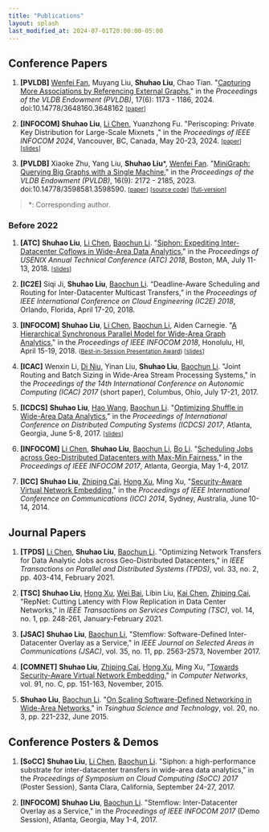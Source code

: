 ```yaml
---
title: "Publications"
layout: splash
last_modified_at: 2024-07-01T20:00:00-05:00
---
```

## Conference Papers

1. **[PVLDB]**
[Wenfei Fan][wenfei], Muyang Liu, **Shuhao Liu**, Chao Tian. "[Capturing More Associations by Referencing External Graphs](https://www.vldb.org/pvldb/volumes/17/paper/Capturing%20More%20Associations%20by%20Referencing%20External%20Graphs)," in the *Proceedings of the VLDB Endowment (PVLDB)*, 17(6): 1173 - 1186, 2024.
doi:10.14778/3648160.3648162
<small>[[paper](/assets/papers/muyang-pvldb24-el.pdf)]</small>

1. **[INFOCOM]**
**Shuhao Liu**, [Li Chen][li], Yuanzhong Fu. "Periscoping: Private Key Distribution for Large-Scale Mixnets
," in the *Proceedings of IEEE INFOCOM 2024*, Vancouver, BC, Canada, May 20-23, 2024.
<small>[[paper](/assets/papers/shuhao-infocom24-periscoping.pdf)]</small>
<small>[[slides](/assets/papers/shuhao-infocom24-periscoping-slides.pdf)]</small>


1. **[PVLDB]**
Xiaoke Zhu, Yang Liu, **Shuhao Liu**\*, [Wenfei Fan][wenfei]. "[MiniGraph: Querying Big Graphs with a Single Machine](https://vldb.org/pvldb/volumes/16/paper/MiniGraph%3A%20Querying%20Big%20Graphs%20with%20a%20Single%20Machine)," in the *Proceedings of the VLDB Endowment (PVLDB)*, 16(9): 2172 - 2185, 2023.
doi:10.14778/3598581.3598590.
<small>[[paper](/assets/papers/xiaoke-pvldb23-minigraph.pdf)]</small>
<small>[[source code](https://github.com/SICS-Fundamental-Research-Center/MiniGraph)]</small>
<small>[[full-version](/assets/papers/minigraph-full.pdf)]</small>


> *: Corresponding author.


### Before 2022

1. **[ATC]**
**Shuhao Liu**, [Li Chen][li], [Baochun Li][baochun]. "[Siphon: Expediting Inter-Datacenter Coflows in Wide-Area Data Analytics](/assets/papers/shuhao-atc18-siphon.pdf)," in the *Proceedings of USENIX Annual Technical Conference (ATC) 2018*, Boston, MA, July 11-13, 2018.
<small>[[slides](/assets/papers/shuhao-atc18-slides.pdf)]</small>

1. **[IC2E]**
Siqi Ji, **Shuhao Liu**, [Baochun Li][baochun]. “Deadline-Aware Scheduling and Routing for Inter-Datacenter Multicast Transfers,” in the *Proceedings of IEEE International Conference on Cloud Engineering (IC2E) 2018*, Orlando, Florida, April 17-20, 2018.

1. **[INFOCOM]**
**Shuhao Liu**, [Li Chen][li], [Baochun Li][baochun], Aiden Carnegie. "[A Hierarchical Synchronous Parallel Model for Wide-Area Graph Analytics](/assets/papers/shuhao-infocom18.pdf)," in the *Proceedings of IEEE INFOCOM 2018*, Honolulu, HI, April 15-19, 2018. <small>([Best-in-Session Presentation Award](/assets/papers/shuhao-infocom18-award.pdf)) [[slides](/assets/papers/shuhao-infocom18-slides.pdf)]</small>

1. **[ICAC]**
Wenxin Li, [Di Niu][diniu], Yinan Liu, **Shuhao Liu**, [Baochun Li][baochun]. "Joint Routing and Batch Sizing in Wide-Area Stream Processing Systems," in the *Proceedings of the 14th International Conference on Autonomic Computing (ICAC) 2017* (short paper), Columbus, Ohio, July 17-21, 2017.

1. **[ICDCS]**
**Shuhao Liu**, [Hao Wang][haowang], [Baochun Li][baochun]. "[Optimizing Shuffle in Wide-Area Data Analytics](http://iqua.ece.toronto.edu/papers/sliu-icdcs17.pdf)," in the *Proceedings of International Conference on Distributed Computing Systems (ICDCS) 2017*, Atlanta, Georgia, June 5-8, 2017.
<small>[[slides](/assets/papers/shuhao-icdcs17-slides.pdf)]</small>

1. **[INFOCOM]**
[Li Chen][li], **Shuhao Liu**, [Baochun Li][baochun], [Bo Li](https://www.cse.ust.hk/~bli/). "[Scheduling Jobs across Geo-Distributed Datacenters with Max-Min Fairness](http://iqua.ece.toronto.edu/papers/lchen-infocom17.pdf)," in the *Proceedings of IEEE INFOCOM 2017*, Atlanta, Georgia, May 1-4, 2017.

1. **[ICC]**
**Shuhao Liu**, [Zhiping Cai][zpcai], [Hong Xu][henry], Ming Xu, "[Security-Aware Virtual Network Embedding](/assets/papers/shuhao-icc14.pdf)," in the *Proceedings of IEEE International Conference on Communications (ICC) 2014*, Sydney, Australia, June 10-14, 2014.

## Journal Papers

1. **[TPDS]**
[Li Chen][li], **Shuhao Liu**, [Baochun Li][baochun]. "Optimizing Network Transfers for Data Analytic Jobs across Geo-Distributed Datacenters," in *IEEE Transactions on Parallel and Distributed Systems (TPDS)*, vol. 33, no. 2, pp. 403-414, February 2021.

1. **[TSC]**
**Shuhao Liu**, [Hong Xu][henry], [Wei Bai][weibai], Libin Liu, [Kai Chen][kaichen], [Zhiping Cai][zpcai], "RepNet: Cutting Latency with Flow Replication in Data Center Networks," in *IEEE Transactions on Services Computing (TSC)*, vol. 14, no. 1, pp. 248-261, January-February 2021.

1. **[JSAC]**
**Shuhao Liu**, [Baochun Li][baochun], "Stemflow: Software-Defined Inter-Datacenter Overlay as a Service," in *IEEE Journal on Selected Areas in Communications (JSAC)*, vol. 35, no. 11, pp. 2563-2573, November 2017.

1. **[COMNET]**
**Shuhao Liu**, [Zhiping Cai][zpcai], [Hong Xu][henry], Ming Xu, "[Towards Security-Aware Virtual Network Embedding](/assets/papers/shuhao-comnet15.pdf)," in *Computer Networks*, vol. 91, no. C, pp. 151-163, November, 2015.

1. **Shuhao Liu**, [Baochun Li][baochun]. "[On Scaling Software-Defined Networking in Wide-Area Networks](/assets/papers/shuhao-survey15.pdf)," in *Tsinghua Science and Technology*, vol. 20, no. 3, pp. 221-232, June 2015.

## Conference Posters & Demos

1. **[SoCC]**
**Shuhao Liu**, [Li Chen][li], [Baochun Li][baochun]. "Siphon: a high-performance substrate for inter-datacenter transfers in wide-area data analytics," in the *Proceedings of Symposium on Cloud Computing (SoCC) 2017* (Poster Session), Santa Clara, California, September 24-27, 2017.

1. **[INFOCOM]**
**Shuhao Liu**, [Baochun Li][baochun]. "Stemflow: Inter-Datacenter Overlay as a Service," in the *Proceedings of IEEE INFOCOM 2017* (Demo Session), Atlanta, Georgia, May 1-4, 2017.




[henry]: https://henryhxu.github.io/index.html
[weibai]: https://baiwei0427.github.io/
[kaichen]: http://www.cse.ust.hk/~kaichen/#research
[zpcai]: http://individual.utoronto.ca/zcai/
[baochun]: http://iqua.ece.toronto.edu/bli/index.html
[haowang]: http://www.haow.ca/
[diniu]: https://sites.ualberta.ca/~dniu/Homepage/Home.html
[li]: https://lichenut.github.io/
[wenfei]: https://homepages.inf.ed.ac.uk/wenfei/